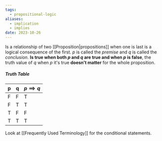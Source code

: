 ```yaml
---
tags:
  - propositional-logic
aliases:
  - implication
  - implies
date: 2023-10-26
---
```

Is a relationship of two [[Proposition|propositions]] when one is last is a logical consequence of the first.
	$p$ is called the *premise* and $q$ is called the *conclusion*. **Is true when both $p$ and $q$ are true and when $p$ is false**, the truth value of $q$ when $p$ it's true **doesn't matter** for the whole proposition.
##### Truth Table
| p   | q   | $p \implies q$ |
| --- | --- | -------------- |
| F   | F   | T              |
| F   | T   | T              |
| T   | F   | F              |
| T   | T   | T               |

Look at [[Frequently Used Terminology]] for the conditional statements.